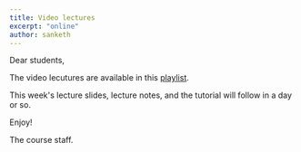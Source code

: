 ```yaml
---
title: Video lectures
excerpt: "online"
author: sanketh
---
```


Dear students,

The video lecutures are available in this [playlist](https://www.youtube.com/watch?v=d0Z4zRhK_Uo&list=PLM0a6Z788YAZOxUyWda9y3N_i2upIj1Ep).


This week's lecture slides, lecture notes, and the tutorial will follow in a day or so.

Enjoy!

The course staff.